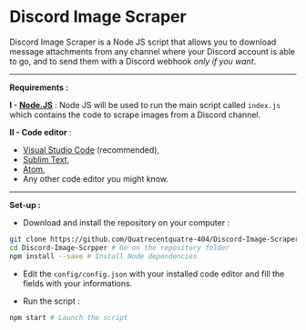 # Discord Image Scraper
Discord Image Scraper is a Node JS script that allows you to download message attachments from any channel where your Discord account is able to go, and to send them with a Discord webhook *only if you want*.

----------
**Requirements :**

**I - [Node.JS](https://nodejs.org/en/)** : Node JS will be used to run the main script called ``index.js`` which contains the code to scrape images from a Discord channel.

**II - Code editor** :
-   [Visual Studio Code](https://code.visualstudio.com) (recommended),
-   [Sublim Text](https://www.sublimetext.com),
-   [Atom](https://atom.io),
-   Any other code editor you might know.

----------
**Set-up :**

- Download and install the repository on your computer :
```bash
git clone https://github.com/Quatrecentquatre-404/Discord-Image-Scraper # Clone the repository
cd Discord-Image-Scrpper # Go on the repository folder
npm install --save # Install Node dependencies
```

- Edit the ``config/config.json`` with your installed code editor and fill the fields with your informations.

- Run the script :
```bash
npm start # Launch the script
```
